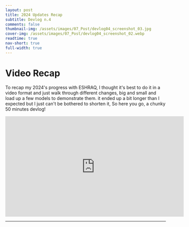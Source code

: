 ```yaml
---
layout: post
title: 2024 Updates Recap
subtitle: Devlog n.4
comments: false
thumbnail-img: /assets/images/07_Post/devlog04_screenshot_03.jpg
cover-img: /assets/images/07_Post/devlog04_screenshot_02.webp
readtime: true
nav-short: true
full-width: true
---
```


# Video Recap
To recap my 2024's progress with ESHRAQ, I thought it's best to do it in a video format and just walk through different changes, big and small and load up a few models to demonstrate them. it ended up a bit longer than I expected but I just can't be bothered to shorten it, So here you go, a chunky 50 minutes devlog!

<iframe width="560" height="315" src="https://www.youtube.com/embed/2tPhUatjC3c?si=tqm-jVNvz14BWL1z" title="YouTube video player" frameborder="0" allow="accelerometer; autoplay; clipboard-write; encrypted-media; gyroscope; picture-in-picture; web-share" referrerpolicy="strict-origin-when-cross-origin" allowfullscreen></iframe>

---
